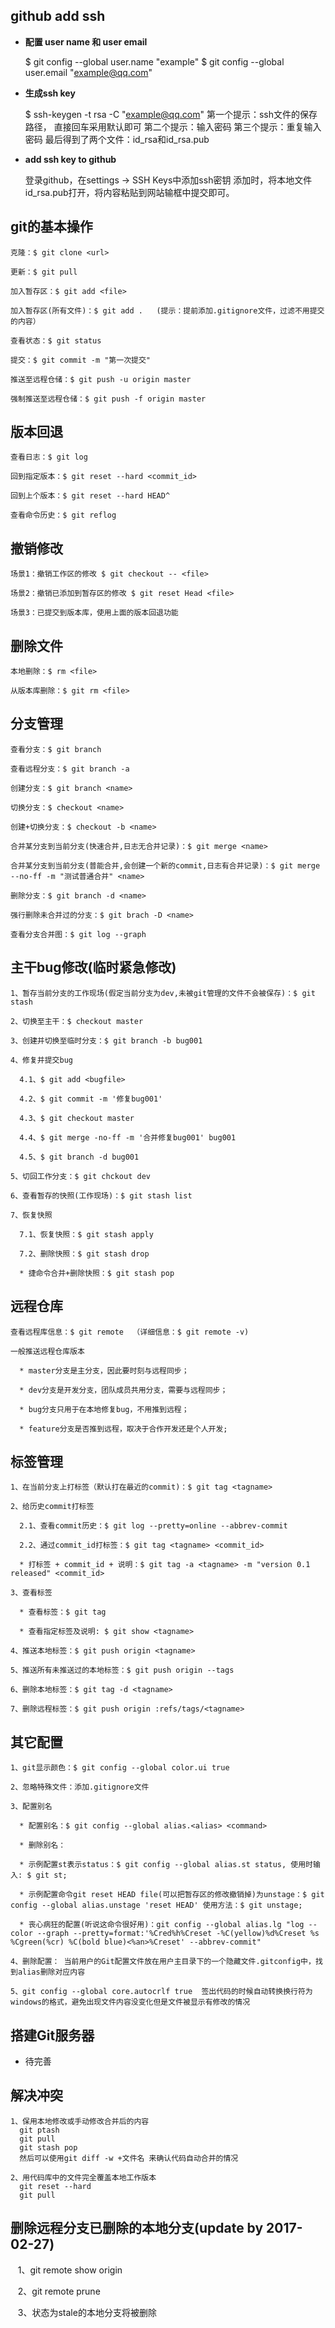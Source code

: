 ## github add ssh
  
* __配置 user name 和 user email__

  $ git config --global user.name "example"
  $ git config --global user.email "example@qq.com"

* __生成ssh key__

  $ ssh-keygen -t rsa -C "example@qq.com"
  第一个提示：ssh文件的保存路径， 直接回车采用默认即可
  第二个提示：输入密码
  第三个提示：重复输入密码
  最后得到了两个文件：id_rsa和id_rsa.pub
  
* __add ssh key to github__

  登录github，在settings -> SSH Keys中添加ssh密钥
  添加时，将本地文件id_rsa.pub打开，将内容粘贴到网站输框中提交即可。
  
  
## git的基本操作
    
    克隆：$ git clone <url>
  
    更新：$ git pull

    加入暂存区：$ git add <file>
  
    加入暂存区(所有文件)：$ git add .   (提示：提前添加.gitignore文件，过滤不用提交的内容）
  
    查看状态：$ git status
  
    提交：$ git commit -m "第一次提交"
  
    推送至远程仓储：$ git push -u origin master
    
    强制推送至远程仓储：$ git push -f origin master

## 版本回退

    查看日志：$ git log

    回到指定版本：$ git reset --hard <commit_id>

    回到上个版本：$ git reset --hard HEAD^

    查看命令历史：$ git reflog

## 撤销修改

    场景1：撤销工作区的修改 $ git checkout -- <file>

    场景2：撤销已添加到暂存区的修改 $ git reset Head <file>

    场景3：已提交到版本库，使用上面的版本回退功能

## 删除文件

    本地删除：$ rm <file>

    从版本库删除：$ git rm <file>

## 分支管理

    查看分支：$ git branch
    
    查看远程分支：$ git branch -a

    创建分支：$ git branch <name>

    切换分支：$ checkout <name>

    创建+切换分支：$ checkout -b <name>

    合并某分支到当前分支(快速合并,日志无合并记录)：$ git merge <name>

    合并某分支到当前分支(普能合并,会创建一个新的commit,日志有合并记录)：$ git merge --no-ff -m "测试普通合并" <name>

    删除分支：$ git branch -d <name>

    强行删除未合并过的分支：$ git brach -D <name>

    查看分支合并图：$ git log --graph

## 主干bug修改(临时紧急修改)
  
    1、暂存当前分支的工作现场(假定当前分支为dev,未被git管理的文件不会被保存)：$ git stash

    2、切换至主干：$ checkout master

    3、创建并切换至临时分支：$ git branch -b bug001

    4、修复并提交bug

      4.1、$ git add <bugfile>

      4.2、$ git commit -m '修复bug001'

      4.3、$ git checkout master

      4.4、$ git merge -no-ff -m '合并修复bug001' bug001

      4.5、$ git branch -d bug001

    5、切回工作分支：$ git chckout dev

    6、查看暂存的快照(工作现场)：$ git stash list

    7、恢复快照

      7.1、恢复快照：$ git stash apply

      7.2、删除快照：$ git stash drop

      * 捷命令合并+删除快照：$ git stash pop

## 远程仓库
  
    查看远程库信息：$ git remote  （详细信息：$ git remote -v)

    一般推送远程仓库版本

      * master分支是主分支，因此要时刻与远程同步；

      * dev分支是开发分支，团队成员共用分支，需要与远程同步；

      * bug分支只用于在本地修复bug，不用推到远程；

      * feature分支是否推到远程，取决于合作开发还是个人开发;

## 标签管理

    1、在当前分支上打标签（默认打在最近的commit)：$ git tag <tagname>

    2、给历史commit打标签

      2.1、查看commit历史：$ git log --pretty=online --abbrev-commit

      2.2、通过commit_id打标签：$ git tag <tagname> <commit_id>

      * 打标签 + commit_id + 说明：$ git tag -a <tagname> -m "version 0.1 released" <commit_id>

    3、查看标签

      * 查看标签：$ git tag

      * 查看指定标签及说明: $ git show <tagname>

    4、推送本地标签：$ git push origin <tagname>

    5、推送所有未推送过的本地标签：$ git push origin --tags

    6、删除本地标签：$ git tag -d <tagname>

    7、删除远程标签：$ git push origin :refs/tags/<tagname>


## 其它配置

    1、git显示颜色：$ git config --global color.ui true

    2、忽略特殊文件：添加.gitignore文件

    3、配置别名

      * 配置别名：$ git config --global alias.<alias> <command>

      * 删除别名：

      * 示例配置st表示status：$ git config --global alias.st status, 使用时输入: $ git st;

      * 示例配置命令git reset HEAD file(可以把暂存区的修改撤销掉)为unstage：$ git config --global alias.unstage 'reset HEAD' 使用方法：$ git unstage;

      * 丧心病狂的配置(听说这命令很好用)：git config --global alias.lg "log --color --graph --pretty=format:'%Cred%h%Creset -%C(yellow)%d%Creset %s %Cgreen(%cr) %C(bold blue)<%an>%Creset' --abbrev-commit"

    4、删除配置： 当前用户的Git配置文件放在用户主目录下的一个隐藏文件.gitconfig中，找到alias删除对应内容
    
    5、git config --global core.autocrlf true  签出代码的时候自动转换换行符为windows的格式，避免出现文件内容没变化但是文件被显示有修改的情况

## 搭建Git服务器

  * 待完善

## 解决冲突

    1、保用本地修改或手动修改合并后的内容
      git ptash
      git pull
      git stash pop
      然后可以使用git diff -w +文件名 来确认代码自动合并的情况
    
    2、用代码库中的文件完全覆盖本地工作版本
      git reset --hard
      git pull
      
 ## 删除远程分支已删除的本地分支(update by 2017-02-27)
   
    1、git remote show origin
    
    2、git remote prune
    
    3、状态为stale的本地分支将被删除
